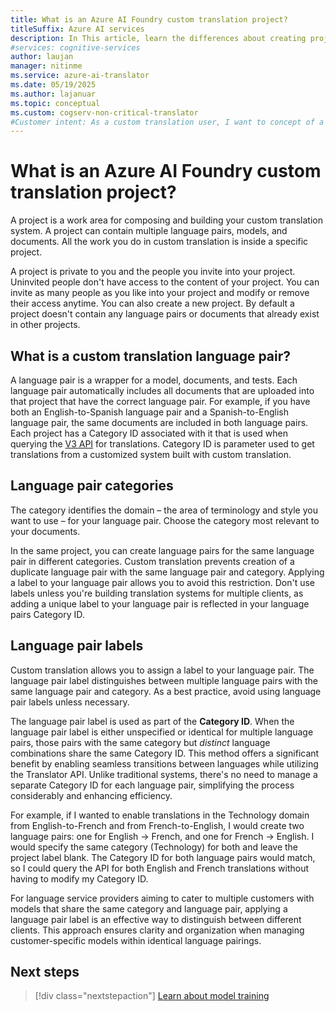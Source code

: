 ```yaml
---
title: What is an Azure AI Foundry custom translation project?
titleSuffix: Azure AI services
description: In This article, learn the differences about creating projects, project categories, and labels for the custom translation service.
#services: cognitive-services
author: laujan
manager: nitinme
ms.service: azure-ai-translator
ms.date: 05/19/2025
ms.author: lajanuar
ms.topic: conceptual
ms.custom: cogserv-non-critical-translator
#Customer intent: As a custom translation user, I want to concept of a project, so that I can use it efficiently.
---
```

# What is an Azure AI Foundry custom translation project?

A project is a work area for composing and building your custom translation system. A project can contain multiple language pairs, models, and documents. All the work you do in custom translation is inside a specific project.

A project is private to you and the people you invite into your project. Uninvited people don't have access to the content of your project. You can invite as many people as you like into your project and modify or remove their access anytime. You can also create a new project. By default a project doesn't contain any language pairs or documents that already exist in other projects.

## What is a custom translation language pair?

A language pair is a wrapper for a model, documents, and tests. Each language pair automatically includes all documents that are uploaded into that project that
have the correct language pair. For example, if you have both an English-to-Spanish language pair and a Spanish-to-English language pair, the same documents are
included in both language pairs. Each project has a Category ID associated with it that is used when querying the [V3 API](../../../text-translation/reference/v4/translate-api.md) for translations. Category ID is parameter used to get translations from a customized system built with custom translation.

## Language pair categories

The category identifies the domain – the area of terminology and style you want to use – for your language pair. Choose the category most relevant to your documents. 

In the same project, you can create language pairs for the same language pair in different categories. Custom translation prevents creation of a duplicate language pair with the same language pair and category. Applying a label to your language pair allows you to avoid this restriction. Don't use labels unless you're building translation systems for multiple clients, as adding a unique label to your language pair is reflected in your language pairs Category ID.

## Language pair labels

Custom translation allows you to assign a label to your language pair. The language pair label distinguishes between multiple language pairs with the same language pair and category. As a best practice, avoid using language pair labels unless necessary.

The language pair label is used as part of the **Category ID**. When the language pair label is either unspecified or identical for multiple language pairs, those pairs with the same category but *distinct* language combinations share the same Category ID. This method offers a significant benefit by enabling seamless transitions between languages while utilizing the Translator API. Unlike traditional systems, there's no need to manage a separate Category ID for each language pair, simplifying the process considerably and enhancing efficiency.

For example, if I wanted to enable translations in the Technology domain from English-to-French and from French-to-English, I would create two language pairs: one for English -\> French, and one for French -\> English. I would specify the same category (Technology) for both and leave the project label blank. The Category ID for both language pairs would match, so I could query the API for both English and French translations without having to modify my Category ID.

For language service providers aiming to cater to multiple customers with models that share the same category and language pair, applying a language pair label is an effective way to distinguish between different clients. This approach ensures clarity and organization when managing customer-specific models within identical language pairings.

## Next steps

> [!div class="nextstepaction"]
> [Learn about model training](../how-to/train-model.md)
